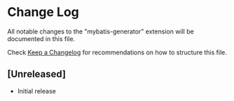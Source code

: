 # Change Log

All notable changes to the "mybatis-generator" extension will be documented in this file.

Check [Keep a Changelog](http://keepachangelog.com/) for recommendations on how to structure this file.

## [Unreleased]

- Initial release